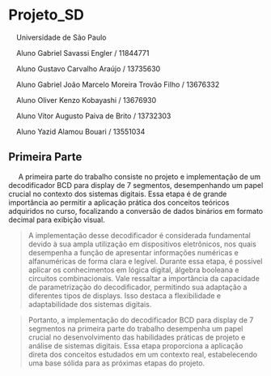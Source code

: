 # Projeto_SD

&nbsp;&nbsp;&nbsp;&nbsp;Universidade de São Paulo

&nbsp;&nbsp;&nbsp;&nbsp;Aluno Gabriel Savassi Engler / 11844771

&nbsp;&nbsp;&nbsp;&nbsp;Aluno Gustavo Carvalho Araújo / 13735630

&nbsp;&nbsp;&nbsp;&nbsp;Aluno Gabriel João Marcelo Moreira Trovão Filho / 13676332

&nbsp;&nbsp;&nbsp;&nbsp;Aluno Oliver Kenzo Kobayashi / 13676930

&nbsp;&nbsp;&nbsp;&nbsp;Aluno Vítor Augusto Paiva de Brito / 13732303

&nbsp;&nbsp;&nbsp;&nbsp;Aluno Yazid Alamou Bouari / 13551034


## Primeira Parte

&nbsp;&nbsp;&nbsp;&nbsp; A primeira parte do trabalho consiste no projeto e implementação de um decodificador BCD para display de 7 segmentos, desempenhando um papel crucial no contexto dos sistemas digitais. Essa etapa é de grande importância ao permitir a aplicação prática dos conceitos teóricos adquiridos no curso, focalizando a conversão de dados binários em formato decimal para exibição visual.

> A implementação desse decodificador é considerada fundamental devido à sua ampla utilização em dispositivos eletrônicos, nos quais desempenha a função de apresentar informações numéricas e alfanuméricas de forma clara e legível. Durante essa etapa, é possível aplicar os conhecimentos em lógica digital, álgebra booleana e circuitos combinacionais. Vale ressaltar a importância da capacidade de parametrização do decodificador, permitindo sua adaptação a diferentes tipos de displays. Isso destaca a flexibilidade e adaptabilidade dos sistemas digitais.

> Portanto, a implementação do decodificador BCD para display de 7 segmentos na primeira parte do trabalho desempenha um papel crucial no desenvolvimento das habilidades práticas de projeto e análise de sistemas digitais. Essa etapa proporciona a aplicação direta dos conceitos estudados em um contexto real, estabelecendo uma base sólida para as próximas etapas do projeto.
